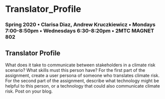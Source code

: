 # Translator_Profile

### Spring 2020 • Clarisa Diaz, Andrew Kruczkiewicz • Mondays 7:00-8:50pm • Wednesdays 6:30-8:20pm • 2MTC MAGNET 802

## Translator Profile 

What does it take to communicate between stakeholders in a climate risk scenario?  What skills must this person have?  For the first part of the assignment, create a user persona of someone who translates climate risk.  For the second part of the assignment, describe what technology might be helpful to this person, or a technology that could also communicate climate risk. Post on your blog.